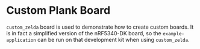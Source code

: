 # Custom Plank Board

`custom_zelda` board is used to demonstrate how to create custom boards. It is
in fact a simplified version of the nRF5340-DK board, so the
`example-application` can be run on that development kit when using
`custom_zelda`.
